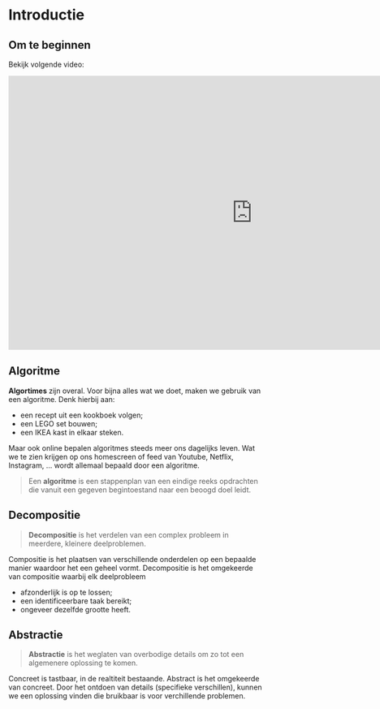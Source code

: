 # Introductie
## Om te beginnen
Bekijk volgende video:
<div class ="dodona-centered-group">
<iframe width="960" height="540" src="https://www.youtube.com/embed/eF8Bm-KF0GE" title="Python in de Klas - Introductie" frameborder="0" allow="accelerometer; autoplay; clipboard-write; encrypted-media; gyroscope; picture-in-picture; web-share" allowfullscreen></iframe>
</div>

## Algoritme
**Algortimes** zijn overal. Voor bijna alles wat we doet, maken we gebruik van een algoritme. Denk hierbij aan:
- een recept uit een kookboek volgen;
- een LEGO set bouwen;
- een IKEA kast in elkaar steken.

Maar ook online bepalen algoritmes steeds meer ons dagelijks leven. Wat we te zien krijgen op ons homescreen of feed van Youtube, Netflix, Instagram, ... wordt allemaal bepaald door een algoritme.

> Een **algoritme** is een stappenplan van een eindige reeks opdrachten die vanuit een gegeven begintoestand naar een beoogd doel leidt.

## Decompositie
> **Decompositie** is het verdelen van een complex probleem in meerdere, kleinere deelproblemen.

Compositie is het plaatsen van verschillende onderdelen op een bepaalde manier waardoor het een geheel vormt. Decompositie is het omgekeerde van compositie waarbij elk deelprobleem
- afzonderlijk is op te lossen;
- een identificeerbare taak bereikt;
- ongeveer dezelfde grootte heeft.

## Abstractie
> **Abstractie** is het weglaten van overbodige details om zo tot een algemenere oplossing te komen.

Concreet is tastbaar, in de realtiteit bestaande. Abstract is het omgekeerde van concreet. Door het ontdoen van details (specifieke verschillen), kunnen we een oplossing vinden die bruikbaar is voor verchillende problemen.

